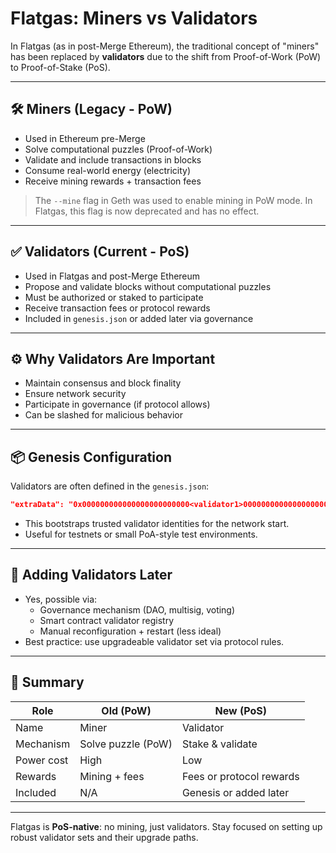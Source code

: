 
# Flatgas: Miners vs Validators

In Flatgas (as in post-Merge Ethereum), the traditional concept of "miners" has been replaced by **validators** due to the shift from Proof-of-Work (PoW) to Proof-of-Stake (PoS).

---

## 🛠️ Miners (Legacy - PoW)

- Used in Ethereum pre-Merge
- Solve computational puzzles (Proof-of-Work)
- Validate and include transactions in blocks
- Consume real-world energy (electricity)
- Receive mining rewards + transaction fees

> The `--mine` flag in Geth was used to enable mining in PoW mode.
> In Flatgas, this flag is now deprecated and has no effect.

---

## ✅ Validators (Current - PoS)

- Used in Flatgas and post-Merge Ethereum
- Propose and validate blocks without computational puzzles
- Must be authorized or staked to participate
- Receive transaction fees or protocol rewards
- Included in `genesis.json` or added later via governance

---

## ⚙️ Why Validators Are Important

- Maintain consensus and block finality
- Ensure network security
- Participate in governance (if protocol allows)
- Can be slashed for malicious behavior

---

## 📦 Genesis Configuration

Validators are often defined in the `genesis.json`:

```json
"extraData": "0x000000000000000000000000<validator1>000000000000000000000000<validator2>..."
```

- This bootstraps trusted validator identities for the network start.
- Useful for testnets or small PoA-style test environments.

---

## 🔄 Adding Validators Later

- Yes, possible via:
  - Governance mechanism (DAO, multisig, voting)
  - Smart contract validator registry
  - Manual reconfiguration + restart (less ideal)
- Best practice: use upgradeable validator set via protocol rules.

---

## 📝 Summary

| Role       | Old (PoW)             | New (PoS)               |
|------------|-----------------------|--------------------------|
| Name       | Miner                 | Validator                |
| Mechanism  | Solve puzzle (PoW)    | Stake & validate         |
| Power cost | High                  | Low                      |
| Rewards    | Mining + fees         | Fees or protocol rewards |
| Included   | N/A                   | Genesis or added later   |

---

Flatgas is **PoS-native**: no mining, just validators.
Stay focused on setting up robust validator sets and their upgrade paths.

